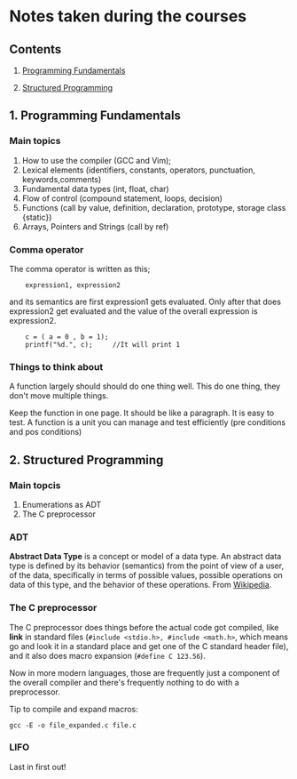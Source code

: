 # Notes taken during the courses

## Contents

1. [Programming Fundamentals](#programming-fundamentals)

2. [Structured Programming](#structured-programming)


## 1. Programming Fundamentals

### Main topics
1. How to use the compiler (GCC and Vim);
2. Lexical elements (identifiers, constants, operators, punctuation, keywords,comments)
3. Fundamental data types (int, float, char)
4. Flow of control (compound statement, loops, decision)
5. Functions (call by value, definition, declaration, prototype, storage class {static})
6. Arrays, Pointers and Strings (call by ref)


### Comma operator
The comma operator is written as this;
```
    expression1, expression2
```
and its semantics are first expression1 gets evaluated. Only after that does expression2 get evaluated and the value of the overall expression is expression2.
```
    c = ( a = 0 , b = 1);
    printf("%d.", c);     //It will print 1
```

### Things to think about

A function largely should should do one thing well. This do one thing, they don't move multiple things.

Keep the function in one page. It should be like a paragraph. It is easy to test. A function is a unit you can manage and test efficiently (pre conditions and pos conditions)

## 2. Structured Programming

### Main topcis

1. Enumerations as ADT
2. The C preprocessor
### ADT

**Abstract Data Type** is a concept or model of a data type. An abstract data type is defined by its behavior (semantics) from the point of view of a user, of the data, specifically in terms of possible values, possible operations on data of this type, and the behavior of these operations. From [Wikipedia](https://en.wikipedia.org/wiki/Abstract_data_type).

### The C preprocessor

The C preprocessor does things before the actual code got compiled, like **link** in standard files (```#include <stdio.h>, #include <math.h>```, which means go and look it in a standard place and get one of the C standard header file), and it also does macro expansion (```#define C 123.56```).

Now in more modern languages, those are frequently just a component
of the overall compiler and there's frequently nothing to do with a preprocessor.

Tip to compile and expand macros:

```gcc -E -o file_expanded.c file.c```

### LIFO

Last in first out!
